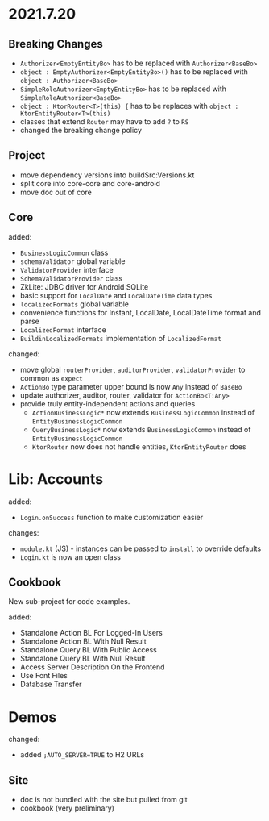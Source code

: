 # 2021.7.20

## Breaking Changes

- `Authorizer<EmptyEntityBo>` has to be replaced with `Authorizer<BaseBo>`
- `object : EmptyAuthorizer<EmptyEntityBo>()` has to be replaced with `object : Authorizer<BaseBo>`
- `SimpleRoleAuthorizer<EmptyEntityBo>` has to be replaced with `SimpleRoleAuthorizer<BaseBo>`
- `object : KtorRouter<T>(this) {` has to be replaces with `object : KtorEntityRouter<T>(this)`
- classes that extend `Router` may have to add `?` to `RS`
- changed the breaking change policy

## Project

- move dependency versions into buildSrc:Versions.kt
- split core into core-core and core-android
- move doc out of core

## Core

added:

- `BusinessLogicCommon` class
- `schemaValidator` global variable
- `ValidatorProvider` interface
- `SchemaValidatorProvider` class
- ZkLite: JDBC driver for Android SQLite
- basic support for `LocalDate` and `LocalDateTime` data types
- `localizedFormats` global variable
- convenience functions for Instant, LocalDate, LocalDateTime format and parse
- `LocalizedFormat` interface
- `BuildinLocalizedFormats` implementation of `LocalizedFormat`

changed:

- move global `routerProvider`, `auditorProvider`, `validatorProvider` to common as `expect`
- `ActionBo` type parameter upper bound is now `Any` instead of `BaseBo`
- update authorizer, auditor, router, validator for `ActionBo<T:Any>`
- provide truly entity-independent actions and queries
    - `ActionBusinessLogic*` now extends `BusinessLogicCommon` instead of `EntityBusinessLogicCommon`
    - `QueryBusinessLogic*` now extends `BusinessLogicCommon` instead of `EntityBusinessLogicCommon`
    - `KtorRouter` now does not handle entities, `KtorEntityRouter` does

# Lib: Accounts

added:

- `Login.onSuccess` function to make customization easier

changes:

- `module.kt` (JS) - instances can be passed to `install` to override defaults
- `Login.kt` is now an open class

## Cookbook

New sub-project for code examples.

added:

- Standalone Action BL For Logged-In Users 
- Standalone Action BL With Null Result
- Standalone Query BL With Public Access
- Standalone Query BL With Null Result
- Access Server Description On the Frontend
- Use Font Files
- Database Transfer

# Demos

changed:

- added `;AUTO_SERVER=TRUE` to H2 URLs

## Site

- doc is not bundled with the site but pulled from git
- cookbook (very preliminary)